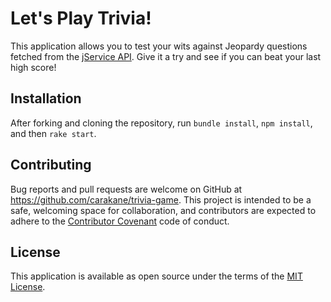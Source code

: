 # Let's Play Trivia!
This application allows you to test your wits against Jeopardy questions fetched from the [jService API](http://www.jservice.io). Give it a try and see if you can beat your last high score!

## Installation
After forking and cloning the repository, run `bundle install`, `npm install`, and then `rake start`.

## Contributing
Bug reports and pull requests are welcome on GitHub at https://github.com/carakane/trivia-game. This project is intended to be a safe, welcoming space for collaboration, and contributors are expected to adhere to the [Contributor Covenant](http://contributor-covenant.org)
code of conduct.

## License
This application is available as open source under the terms of the [MIT License](http://opensource.org/licenses/MIT).